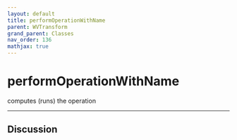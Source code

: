 ```yaml
---
layout: default
title: performOperationWithName
parent: WVTransform
grand_parent: Classes
nav_order: 136
mathjax: true
---
```


#  performOperationWithName

computes (runs) the operation


---

## Discussion

  
